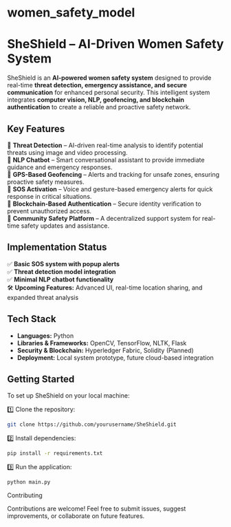 # women_safety_model
# SheShield – AI-Driven Women Safety System  

SheShield is an **AI-powered women safety system** designed to provide real-time **threat detection, emergency assistance, and secure communication** for enhanced personal security. This intelligent system integrates **computer vision, NLP, geofencing, and blockchain authentication** to create a reliable and proactive safety network.  

## **Key Features**  

🔹 **Threat Detection** – AI-driven real-time analysis to identify potential threats using image and video processing.  
🔹 **NLP Chatbot** – Smart conversational assistant to provide immediate guidance and emergency responses.  
🔹 **GPS-Based Geofencing** – Alerts and tracking for unsafe zones, ensuring proactive safety measures.  
🔹 **SOS Activation** – Voice and gesture-based emergency alerts for quick response in critical situations.  
🔹 **Blockchain-Based Authentication** – Secure identity verification to prevent unauthorized access.  
🔹 **Community Safety Platform** – A decentralized support system for real-time safety updates and assistance.  

## **Implementation Status**  

✅ **Basic SOS system with popup alerts**  
✅ **Threat detection model integration**  
✅ **Minimal NLP chatbot functionality**  
🛠️ **Upcoming Features:** Advanced UI, real-time location sharing, and expanded threat analysis  

## **Tech Stack**  

- **Languages:** Python  
- **Libraries & Frameworks:** OpenCV, TensorFlow, NLTK, Flask  
- **Security & Blockchain:** Hyperledger Fabric, Solidity (Planned)  
- **Deployment:** Local system prototype, future cloud-based integration  

## **Getting Started**  

To set up SheShield on your local machine:  

1️⃣ Clone the repository:  
   ```bash
   git clone https://github.com/yourusername/SheShield.git
   ```  
2️⃣ Install dependencies:  
   ```bash
   pip install -r requirements.txt
   ```  
3️⃣ Run the application:  
   ```bash
   python main.py
   ```  

Contributing  

Contributions are welcome! Feel free to submit issues, suggest improvements, or collaborate on future features.  
